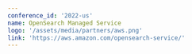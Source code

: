 ```yaml
---
conference_id: '2022-us'
name: OpenSearch Managed Service
logo: '/assets/media/partners/aws.png'
link: 'https://aws.amazon.com/opensearch-service/'
---
```

